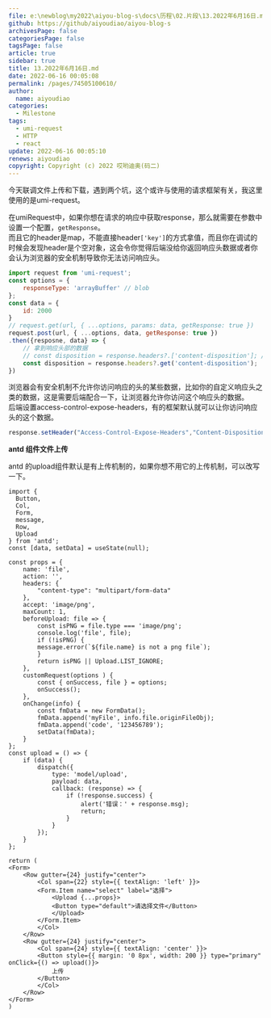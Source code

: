 ```yaml
---
file: e:\newblog\my2022\aiyou-blog-s\docs\历程\02.片段\13.2022年6月16日.md
github: https://github/aiyoudiao/aiyou-blog-s
archivesPage: false
categoriesPage: false
tagsPage: false
article: true
sidebar: true
title: 13.2022年6月16日.md
date: 2022-06-16 00:05:08
permalink: /pages/74505100610/
author: 
  name: aiyoudiao
categories: 
  - Milestone
tags: 
  - umi-request
  - HTTP
  - react
update: 2022-06-16 00:05:10
renews: aiyoudiao
copyright: Copyright (c) 2022 哎哟迪奥(码二)
---
```


今天联调文件上传和下载，遇到两个坑，这个或许与使用的请求框架有关，我这里使用的是umi-request。

<!-- more -->

在umiRequest中，如果你想在请求的响应中获取response，那么就需要在参数中设置一个配置，`getResponse`。  
而且它的header是map，不能直接header`['key']`的方式拿值，而且你在调试的时候会发现header是个空对象，这会令你觉得后端没给你返回响应头数据或者你会认为浏览器的安全机制导致你无法访问响应头。

```js
import request from 'umi-request';
const options = {
    responseType: 'arrayBuffer' // blob
};
const data = {
    id: 2000
}
// request.get(url, { ...options, params: data, getResponse: true })
request.post(url, { ...options, data, getResponse: true })
.then({resposne, data} => {
    // 拿到响应头部的数据
    // const disposition = response.headers?.['content-disposition']; // 这种方式不行，因为headers是一个Map结构，得使用map的get方法才行
    const disposition = response.headers?.get('content-disposition');
})
```

浏览器会有安全机制不允许你访问响应的头的某些数据，比如你的自定义响应头之类的数据，这是需要后端配合一下，让浏览器允许你访问这个响应头的数据。  
后端设置access-control-expose-headers，有的框架默认就可以让你访问响应头的这个数据。  

```js
response.setHeader("Access-Control-Expose-Headers","Content-Disposition");// 可以添加多个，用,隔开就行，比如：Content-Disposition,Content-Type

```


**antd 组件文件上传**

antd 的upload组件默认是有上传机制的，如果你想不用它的上传机制，可以改写一下。

```tsx
import {
  Button,
  Col,
  Form,
  message,
  Row,
  Upload
} from 'antd';
const [data, setData] = useState(null);

const props = {
    name: 'file',
    action: '',
    headers: {
        "content-type": "multipart/form-data"
    },
    accept: 'image/png',
    maxCount: 1,
    beforeUpload: file => {
        const isPNG = file.type === 'image/png';
        console.log('file', file);
        if (!isPNG) {
        message.error(`${file.name} is not a png file`);
        }
        return isPNG || Upload.LIST_IGNORE;
    },
    customRequest(options ) {
        const { onSuccess, file } = options;
        onSuccess();
    },
    onChange(info) {
        const fmData = new FormData();
        fmData.append('myFile', info.file.originFileObj);
        fmData.append('code', '123456789');
        setData(fmData);
    }
};
const upload = () => {
    if (data) {
        dispatch({
            type: 'model/upload',
            payload: data,
            callback: (response) => {
                if (!response.success) {
                    alert('错误：' + response.msg);
                    return;
                }
            }
        });
    }
};

return (
<Form>
    <Row gutter={24} justify="center">
        <Col span={22} style={{ textAlign: 'left' }}>
        <Form.Item name="select" label="选择">
            <Upload {...props}>
            <Button type="default">请选择文件</Button>
            </Upload>
        </Form.Item>
        </Col>
    </Row>
    <Row gutter={24} justify="center">
        <Col span={24} style={{ textAlign: 'center' }}>
        <Button style={{ margin: '0 8px', width: 200 }} type="primary" onClick={() => upload()}>
            上传
        </Button>
        </Col>
    </Row>
</Form>
)
```

